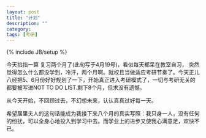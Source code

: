 ```yaml
---
layout: post
title: "计划"
description: ""
category: 
tags: [考研]
---
```

{% include JB/setup %}


今天掐指一算 复习两个月了(此句写于4月19号)，看似每天都呆在教室自习， 突然觉得怎么什么都没学到，冷汗，两个月啊。就权且当做适应考研节奏了。今天正儿八经把5、6月份好好规划了一下，开始真正进入考研模式了，一切与考研无关的都要被写进NOT TO DO LIST.剩下8个月，但求没有遗憾。

从今天开始，不回顾过去，不幻想未来，认认真真过好每一天。

希望居里夫人的这句话能成为我接下来八个月的真实写照：我只身一人，没有任何的纷扰，可以全身心地投入到学习中去。而学业上的进步又使我心满意足，欢快不已。							                                            

